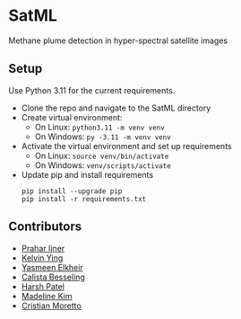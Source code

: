 # SatML
Methane plume detection in hyper-spectral satellite images

## Setup
Use Python 3.11 for the current requirements.
- Clone the repo and navigate to the SatML directory
- Create virtual environment:
  - On Linux: `python3.11 -m venv venv`
  - On Windows: `py -3.11 -m venv venv`
- Activate the virtual environment and set up requirements
  - On Linux: `source venv/bin/activate`
  - On Windows: `venv/scripts/activate`
- Update pip and install requirements
  ```
  pip install --upgrade pip
  pip install -r requirements.txt
  ```

## Contributors
- [Prahar Ijner](https://github.com/pijner)
- [Kelvin Ying](https://github.com/KelvYing)
- [Yasmeen Elkheir](https://github.com/yasmeene)
- [Calista Besseling](https://github.com/CalistaBesseling)
- [Harsh Patel](https://github.com/hpatel0816)
- [Madeline Kim](https://github.com/madelineekim)
- [Cristian Moretto](https://github.com/criscreates)
